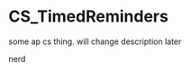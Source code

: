 # CS_TimedReminders
some ap cs thing. will change description later  
  
  
  

  
  
  
  
  
  
  
  
  
  
  
  
  
  
  
  
  
  
  
  
nerd
